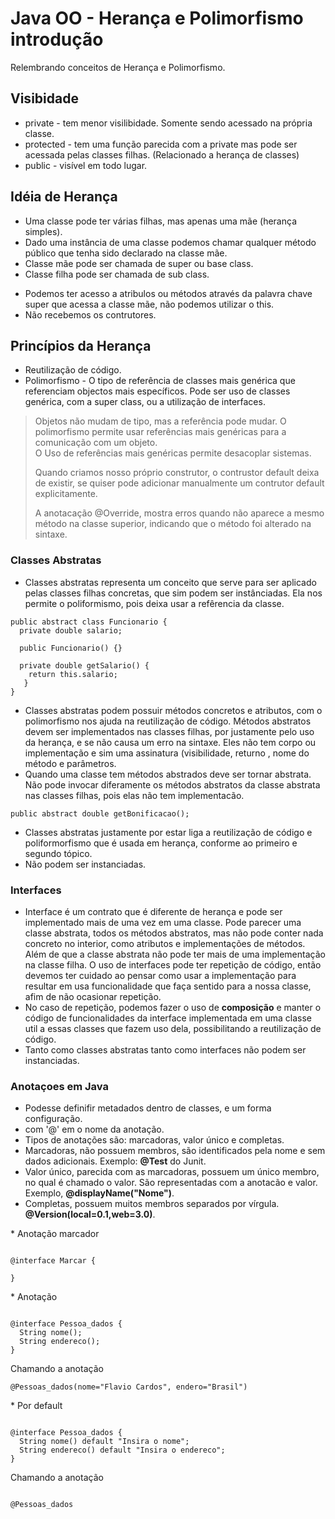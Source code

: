 # Java OO - Herança e Polimorfismo introdução
Relembrando conceitos de Herança e Polimorfismo.
<p></p>

## Visibidade
* private - tem menor visilibidade. Somente sendo acessado na própria classe.
* protected - tem uma função parecida com a private mas pode ser acessada pelas classes filhas. (Relacionado a herança de classes)
* public - visível em todo lugar.
<p></p>

## Idéia de Herança
* Uma classe pode ter várias filhas, mas apenas uma mãe (herança simples).
* Dado uma instância de uma classe podemos chamar qualquer método público que tenha sido declarado na classe mãe.
* Classe mãe pode ser chamada de super ou base class.
* Classe filha pode ser chamada de sub class.
<p></p>

* Podemos ter acesso a atribulos ou métodos através da palavra chave super que acessa a classe mãe, não podemos utilizar o this.
* Não recebemos os contrutores.
<p></p>

## Princípios da Herança
* Reutilização de código.
* Polimorfismo - O tipo de referência de classes mais genérica que referenciam objectos mais específicos. Pode ser uso de classes genérica, com a super class, ou a utilização de interfaces.

<p></p>
<blockquote>
  <p>Objetos não mudam de tipo, mas a referência pode mudar. O polimorfismo permite usar referências mais genéricas para a comunicação com um objeto.
  <br>O Uso de referências mais genéricas permite desacoplar sistemas.</p>
  <p>Quando criamos nosso próprio construtor, o contrustor default deixa de existir, se quiser pode adicionar manualmente um contrutor default explicitamente.
  <p>A anotacação @Override, mostra erros quando não aparece a mesmo método na classe superior, indicando que o método foi alterado na sintaxe.</p>
</blockquote>

### Classes Abstratas
* Classes abstratas representa um conceito que serve para ser aplicado pelas classes filhas concretas, que sim podem ser instânciadas. Ela nos permite o poliformismo, pois deixa usar a refêrencia da classe.
```
public abstract class Funcionario {
  private double salario;
  
  public Funcionario() {}
  
  private double getSalario() {
    return this.salario;
   }
}
```
* Classes abstratas podem possuir métodos concretos e atributos, com o polimorfismo nos ajuda na reutilização de código. Métodos abstratos devem ser implementados nas classes filhas, por justamente pelo uso da herança, e se não causa um erro na sintaxe. Eles não tem corpo ou implementação e sim uma assinatura (visibilidade, returno , nome do método e parâmetros.
* Quando uma classe tem métodos abstrados deve ser tornar abstrata. Não pode invocar diferamente os métodos abstratos da classe abstrata nas classes filhas, pois elas não tem implementacão.
```
public abstract double getBonificacao();
```
* Classes abstratas justamente por estar liga a reutilização de código e poliformorfismo que é usada em herança, conforme ao primeiro e segundo tópico.
* Não podem ser instanciadas.

### Interfaces
* Interface é um contrato que é diferente de herança e pode ser implementado mais de uma vez em uma classe. Pode parecer uma classe abstrata, todos os métodos abstratos, mas não pode conter nada concreto no interior, como atributos e implementações de métodos. Além de que a classe abstrata não pode ter mais de uma implementação na classe filha. O uso de interfaces pode ter repetição de código, então devemos ter cuidado ao pensar como usar a implementação para resultar em usa funcionalidade que faça sentido para a nossa classe, afim de não ocasionar repetição.
* No caso de repetição, podemos fazer o uso de <b>composição</b> e manter o código de funcionalidades da interface implementada em uma classe util a essas classes que fazem uso dela, possibilitando a reutilização de código.
* Tanto como classes abstratas tanto como interfaces não podem ser instanciadas.

### Anotaçoes em Java
* Podesse definifir metadados dentro de classes, e um forma configuração.
* com '@' em o nome da anotação. 
* Tipos de anotações são: marcadoras, valor único e completas.
* Marcadoras, não possuem membros, são identificados pela nome e sem dados adicionais. Exemplo: <b>@Test</b> do Junit.
* Valor único, parecida com as marcadoras, possuem um único membro, no qual é chamado o valor. São representadas com a anotacão e valor. Exemplo, <b>@displayName("Nome")</b>.
* Completas, possuem muitos membros separados por vírgula. <b>@Version(local=0.1,web=3.0)</b>.

<p>* Anotação marcador</p>

```

@interface Marcar {
  
}

```

<p>* Anotação</p>

```

@interface Pessoa_dados {
  String nome();
  String endereco();
}

```

<p> Chamando a anotação<p>

```
@Pessoas_dados(nome="Flavio Cardos", endero="Brasil")
```

<p>* Por default</p>

```

@interface Pessoa_dados {
  String nome() default "Insira o nome";
  String endereco() default "Insira o endereco";
}

```

<p>Chamando a anotação</p>

```

@Pessoas_dados

```

